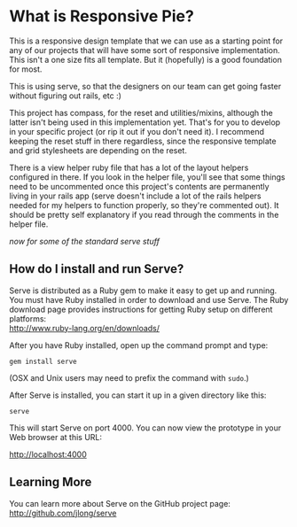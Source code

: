 What is Responsive Pie?
=============

This is a responsive design template that we can use as a starting point for any of our projects that will have some sort of responsive implementation. This isn't a one size fits all template. But it (hopefully) is a good foundation for most.

This is using serve, so that the designers on our team can get going faster without figuring out rails, etc :)  

This project has compass, for the reset and utilities/mixins, although the latter isn't being used in this implementation yet. That's for you to develop in your specific project (or rip it out if you don't need it). I recommend keeping the reset stuff in there regardless, since the responsive template and grid stylesheets are depending on the reset.  

There is a view helper ruby file that has a lot of the layout helpers configured in there. If you look in the helper file,
you'll see that some things need to be uncommented once this project's contents are permanently living in your rails app (serve doesn't include a lot of the 
rails helpers needed for my helpers to function properly, so they're commented out). It should be pretty self explanatory if you read through the comments in the helper file.


_now for some of the standard serve stuff_  


How do I install and run Serve?
-------------------------------

Serve is distributed as a Ruby gem to make it easy to get up and running. You
must have Ruby installed in order to download and use Serve. The Ruby download
page provides instructions for getting Ruby setup on different platforms:  
<http://www.ruby-lang.org/en/downloads/>

After you have Ruby installed, open up the command prompt and type:

    gem install serve

(OSX and Unix users may need to prefix the command with `sudo`.)

After Serve is installed, you can start it up in a given directory like this:

    serve

This will start Serve on port 4000. You can now view the prototype in your
Web browser at this URL:

<http://localhost:4000>


Learning More
-------------

You can learn more about Serve on the GitHub project page:  
<http://github.com/jlong/serve>